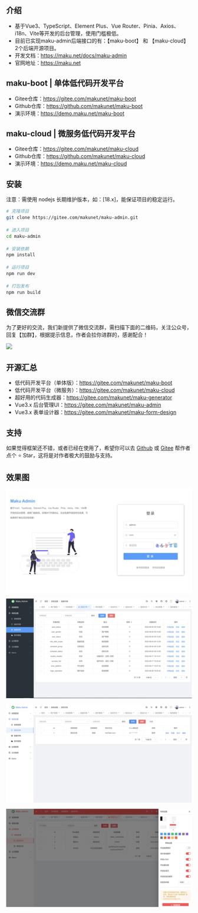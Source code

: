 ## 介绍
- 基于Vue3、TypeScript、Element Plus、Vue Router、Pinia、Axios、i18n、Vite等开发的后台管理，使用门槛极低。
- 目前已实现maku-admin后端接口的有：【maku-boot】 和 【maku-cloud】 2个后端开源项目。
- 开发文档：https://maku.net/docs/maku-admin
- 官网地址：https://maku.net

## maku-boot | 单体低代码开发平台
- Gitee仓库：https://gitee.com/makunet/maku-boot
- Github仓库：https://github.com/makunet/maku-boot
- 演示环境：https://demo.maku.net/maku-boot


## maku-cloud | 微服务低代码开发平台
- Gitee仓库：https://gitee.com/makunet/maku-cloud
- Github仓库：https://github.com/makunet/maku-cloud
- 演示环境：https://demo.maku.net/maku-cloud


## 安装
注意：需使用 nodejs 长期维护版本，如：[18.x]，能保证项目的稳定运行。

```bash
# 克隆项目
git clone https://gitee.com/makunet/maku-admin.git

# 进入项目
cd maku-admin

# 安装依赖
npm install

# 运行项目
npm run dev

# 打包发布
npm run build
```


## 微信交流群
为了更好的交流，我们新提供了微信交流群，需扫描下面的二维码，关注公众号，回复【加群】，根据提示信息，作者会拉你进群的，感谢配合！

![](https://maku.net/app/img/qrcode.jpg)


## 开源汇总
- 低代码开发平台（单体版）：https://gitee.com/makunet/maku-boot
- 低代码开发平台（微服务）：https://gitee.com/makunet/maku-cloud
- 超好用的代码生成器：https://gitee.com/makunet/maku-generator
- Vue3.x 后台管理UI：https://gitee.com/makunet/maku-admin
- Vue3.x 表单设计器：https://gitee.com/makunet/maku-form-design



## 支持
如果觉得框架还不错，或者已经在使用了，希望你可以去 [Github](https://github.com/makunet/maku-admin) 或 [Gitee](https://gitee.com/makunet/maku-admin) 帮作者点个 ⭐ Star，这将是对作者极大的鼓励与支持。

## 效果图
![输入图片说明](public/images/1.jpg)

![输入图片说明](public/images/2.jpg)

![输入图片说明](public/images/3.jpg)

![输入图片说明](public/images/4.jpg)

